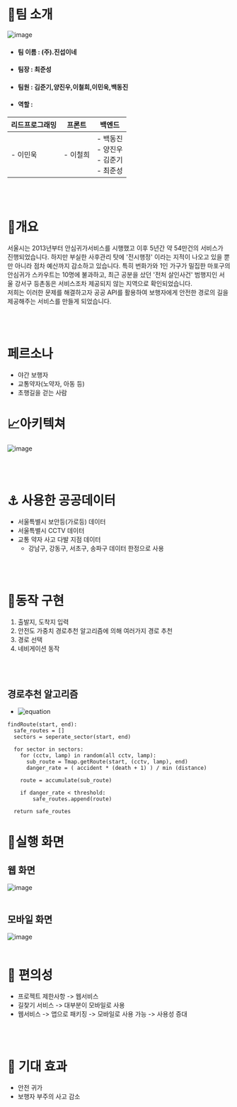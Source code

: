 # 👋팀 소개

![image](/libs/team.PNG)

- #### 팀 이름 : (주).진섭이네
- #### 팀장 : 최준성
- #### 팀원 : 김준기,양진우,이철희,이민욱,백동진
- #### 역할 :

| 리드프로그래밍 | 프론트 | 백엔드
|---|---|---|  
| - 이민욱 | - 이철희 | - 백동진 </br> - 양진우 </br> - 김준기 </br> - 최준성



</br></br>
# 📝개요 
  서울시는 2013년부터 안심귀가서비스를 시행했고 이후 5년간 약 54만건의 서비스가 진행되었습니다. 
  하지만 부실한 사후관리 탓에 '전시행정' 이라는 지적이 나오고 있을 뿐만 아니라 점차 예산까지 감소하고
  있습니다. 특히 번화가와 1인 가구가 밀집한 마포구의 안심귀가 스카우트는 10명에 불과하고, 최근 공분을 샀던 
  '전처 살인사건' 범행지인 서울 강서구 등촌동은 서비스조차 제공되지 않는 지역으로 확인되었습니다.<br>
  저희는 이러한 문제를 해결하고자 공공 API를 활용하여 보행자에게 안전한 경로의 길을 제공해주는 서비스를 만들게 되었습니다.
  
</br></br>
# 페르소나
+ 야간 보행자
+ 교통약자(노약자, 아동 등)
+ 초행길을 걷는 사람

# 📈아키텍쳐
![image](/libs/structure.PNG)

</br></br>

# ⚓️ 사용한 공공데이터
+ 서울특별시 보안등(가로등) 데이터
+ 서울특별시 CCTV 데이터
+ 교통 약자 사고 다발 지점 데이터
    - 강남구, 강동구, 서초구, 송파구 데이터 한정으로 사용


</br></br>
# 📐동작 구현

1. 출발지, 도착지 입력
2. 안전도 가중치 경로추천 알고리즘에 의해 여러가지 경로 추천
3. 경로 선택
4. 네비게이션 동작

</br></br>

## 경로추천 알고리즘
* ![equation](https://chart.apis.google.com/chart?cht=tx&chl=(%5Ctext%7Bdanger%20rate%7D)%20%3D%20%5Cfrac%7B%5Ctext%7B%5C%23accident%7D%20%5Ctimes%20(%5Ctext%7B%5C%23death%7D%20%2B%201)%7D%7Bmin_%7B%5Cforall%20point%7D(distance)%7D)

```
findRoute(start, end):
  safe_routes = []
  sectors = seperate_sector(start, end)
  
  for sector in sectors:
    for (cctv, lamp) in random(all cctv, lamp):
      sub_route = Tmap.getRoute(start, (cctv, lamp), end)
      danger_rate = ( accident * (death + 1) ) / min (distance)
      
    route = accumulate(sub_route)
    
    if danger_rate < threshold:
        safe_routes.append(route)
        
  return safe_routes
```

# 👀실행 화면
## 웹 화면
![image](/libs/operation_web.PNG)
</br></br>

## 모바일 화면
![image](/libs/operation_mobile.png)
</br></br>
# 🎁 편의성
+ 프로젝트 제한사항 -> 웹서비스
+ 길찾기 서비스 -> 대부분이 모바일로 사용
+ 웹서비스 -> 앱으로 패키징 -> 모바일로 사용 가능 -> 사용성 증대

</br></br>
# 🚀 기대 효과
+ 안전 귀가
+ 보행자 부주의 사고 감소

